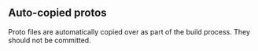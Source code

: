 ## Auto-copied protos

Proto files are automatically copied over as part of the build process. They
should not be committed.
